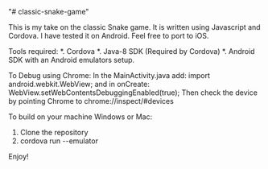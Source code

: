 "# classic-snake-game" 

This is my take on the classic Snake game. It is written using Javascript and Cordova. I have tested it on Android. Feel free to port to iOS.

Tools required:
*.   Cordova 
*.   Java-8 SDK (Required by Cordova)
*.   Android SDK with an Android emulators setup.

To Debug using Chrome:
In the MainActivity.java add:
    import android.webkit.WebView;
and in onCreate:
    WebView.setWebContentsDebuggingEnabled(true);
Then check the device by pointing Chrome to chrome://inspect/#devices

To build on your machine Windows or Mac:

1.  Clone the repository
2.  cordova run --emulator

Enjoy!
